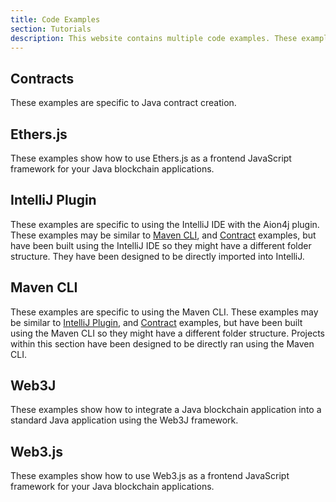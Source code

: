 ```yaml
---
title: Code Examples
section: Tutorials
description: This website contains multiple code examples. These examples are all listed here, and are also available from the `docs-examples` repository on [GithHub](https://github.com/aionnetwork/docs-examples). These examples are all standalone, and include a `README.md` file that explains how to set-up and use the examples. Examples found on this page are not intended to be full tutorials, but they may help you in understanding how the Aion Network works.
---
```


## Contracts

These examples are specific to Java contract creation.

## Ethers.js

These examples show how to use Ethers.js as a frontend JavaScript framework for your Java blockchain applications.

## IntelliJ Plugin

These examples are specific to using the IntelliJ IDE with the Aion4j plugin. These examples may be similar to [Maven CLI](#maven-cli), and [Contract](#section-section-contracts) examples, but have been built using the IntelliJ IDE so they might have a different folder structure. They have been designed to be directly imported into IntelliJ.

## Maven CLI

These examples are specific to using the Maven CLI. These examples may be similar to [IntelliJ Plugin](#maven-cli), and [Contract](#section-section-contracts) examples, but have been built using the Maven CLI so they might have a different folder structure. Projects within this section have been designed to be directly ran using the Maven CLI.

## Web3J

These examples show how to integrate a Java blockchain application into a standard Java application using the Web3J framework.

## Web3.js

These examples show how to use Web3.js as a frontend JavaScript framework for your Java blockchain applications.